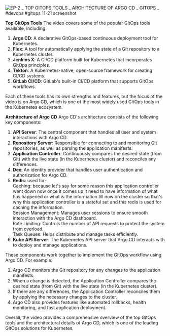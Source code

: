![EP-2 _ TOP GITOPS TOOLS _ ARCHITECTURE OF ARGO CD _ GITOPS _ #devops #gitops 11-21 screenshot](https://github.com/HimanshuMishra123/GitOps/assets/164254902/4863e6d3-54ba-4aae-9440-246132598fd4)



**Top GitOps Tools**
The video covers some of the popular GitOps tools available, including:

1. **Argo CD**: A declarative GitOps-based continuous deployment tool for Kubernetes.
2. **Flux**: A tool for automatically applying the state of a Git repository to a Kubernetes cluster.
3. **Jenkins X**: A CI/CD platform built for Kubernetes that incorporates GitOps principles.
4. **Tekton**: A Kubernetes-native, open-source framework for creating CI/CD systems.
5. **GitLab CI/CD**: GitLab's built-in CI/CD platform that supports GitOps workflows.

Each of these tools has its own strengths and features, but the focus of the video is on Argo CD, which is one of the most widely used GitOps tools in the Kubernetes ecosystem.

**Architecture of Argo CD**
Argo CD's architecture consists of the following key components:

1. **API Server**: The central component that handles all user and system interactions with Argo CD.
2. **Repository Server**: Responsible for connecting to and monitoring Git repositories, as well as parsing the application manifests.
3. **Application Controller**: Continuously compares the desired state (from Git) with the live state (in the Kubernetes cluster) and reconciles any differences.
4. **Dex**: An identity provider that handles user authentication and authorization for Argo CD.
5. **Redis**: used for- <br />
   Caching: because let's say for some reason this application controller went down now once it comes up it need to have information of what has happened or
   what is the information till now on the cluster so that's why this application controller is a stateful set and this redis is used for caching the information.<br />
   Session Management: Manages user sessions to ensure smooth interaction with the Argo CD dashboard.<br />
   Rate Limiting: Controls the number of API requests to protect the system from overload.<br />
   Task Queues: Helps distribute and manage tasks efficiently.<br />
6. **Kube API Server**: The Kubernetes API server that Argo CD interacts with to deploy and manage applications.

These components work together to implement the GitOps workflow using Argo CD. For example:

1. Argo CD monitors the Git repository for any changes to the application manifests.
2. When a change is detected, the Application Controller compares the desired state (from Git) with the live state (in the Kubernetes cluster).
3. If there are any differences, the Application Controller reconciles them by applying the necessary changes to the cluster.
4. Argo CD also provides features like automated rollbacks, health monitoring, and fast application deployment.

Overall, the video provides a comprehensive overview of the top GitOps tools and the architectural details of Argo CD, which is one of the leading GitOps solutions for Kubernetes.
